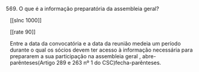 569.  O que é a informação  preparatória  da assembleia geral?

[[slnc 1000]]

[[rate 90]]

Entre a data da convocatória e a data da reunião medeia  um  período  durante  o qual  os sócios devem  ter acesso à informação  necessária  para  prepararem  a sua  participação na assembleia geral  , abre-parênteses(Artigo 289  e 263  nº 1  do CSC)fecha-parênteses.
